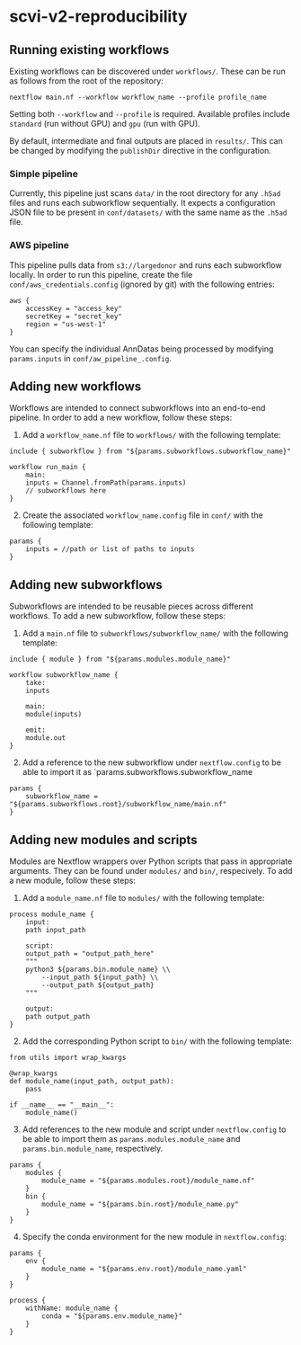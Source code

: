 # scvi-v2-reproducibility

## Running existing workflows
Existing workflows can be discovered under `workflows/`. These can be run as follows from
the root of the repository:
```
nextflow main.nf --workflow workflow_name --profile profile_name
```
Setting both ``--workflow`` and ``--profile`` is required. Available profiles include 
`standard` (run without GPU) and `gpu` (run with GPU). 

By default, intermediate and final outputs are placed in `results/`. This can be changed
by modifying the `publishDir` directive in the configuration.

### Simple pipeline
Currently, this pipeline just scans `data/` in the root directory for any `.h5ad` files
and runs each subworkflow sequentially. It expects a configuration JSON file to be 
present in `conf/datasets/` with the same name as the `.h5ad` file.

### AWS pipeline
This pipeline pulls data from `s3://largedonor` and runs each subworkflow locally. In
order to run this pipeline, create the file `conf/aws_credentials.config` (ignored by
git) with the following entries:
```
aws {
    accessKey = "access_key"
    secretKey = "secret_key"
    region = "us-west-1"
}
```
You can specify the individual AnnDatas being processed by modifying `params.inputs` in
`conf/aw_pipeline_.config`.

## Adding new workflows
Workflows are intended to connect subworkflows into an end-to-end pipeline. In order to 
add a new workflow, follow these steps:

1. Add a `workflow_name.nf` file to `workflows/` with the following template:
```
include { subworkflow } from "${params.subworkflows.subworkflow_name}"

workflow run_main {
    main:
    inputs = Channel.fromPath(params.inputs)
    // subworkflows here
}
```

2. Create the associated `workflow_name.config` file in `conf/` with the following 
template:
```
params {
    inputs = //path or list of paths to inputs
}
```

## Adding new subworkflows
Subworkflows are intended to be reusable pieces across different workflows. To add a new 
subworkflow, follow these steps:

1. Add a `main.nf` file to `subworkflows/subworkflow_name/` with the following template:
```
include { module } from "${params.modules.module_name}"

workflow subworkflow_name {
    take:
    inputs

    main:
    module(inputs)

    emit:
    module.out
}
```
2. Add a reference to the new subworkflow under `nextflow.config` to be able to import
it as `params.subworkflows.subworkflow_name
```
params {
    subworkflow_name = "${params.subworkflows.root}/subworkflow_name/main.nf"
}
```

## Adding new modules and scripts

Modules are Nextflow wrappers over Python scripts that pass in appropriate arguments.
They can be found under `modules/` and `bin/`, respecively. To add a new module, follow
these steps:

1. Add a `module_name.nf` file to `modules/` with the following template:
```
process module_name {
    input:
    path input_path

    script:
    output_path = "output_path_here"
    """
    python3 ${params.bin.module_name} \\
        --input_path ${input_path} \\
        --output_path ${output_path}
    """

    output:
    path output_path
}
```

2. Add the corresponding Python script to `bin/` with the following template:
```
from utils import wrap_kwargs

@wrap_kwargs
def module_name(input_path, output_path):
    pass

if __name__ == "__main__":
    module_name()
```

3. Add references to the new module and script under `nextflow.config` to be able to
import them as `params.modules.module_name` and `params.bin.module_name`, respectively.
```
params {
    modules {
        module_name = "${params.modules.root}/module_name.nf"
    }
    bin {
        module_name = "${params.bin.root}/module_name.py"
    }
}
```

4. Specify the conda environment for the new module in `nextflow.config`:
```
params {
    env {
        module_name = "${params.env.root}/module_name.yaml"
    }
}

process {
    withName: module_name {
        conda = "${params.env.module_name}"
    }
}
```
